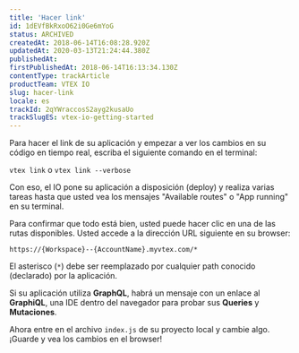 ```yaml
---
title: 'Hacer link'
id: 1dEVfBkRxoO62i0Ge6mYoG
status: ARCHIVED
createdAt: 2018-06-14T16:08:28.920Z
updatedAt: 2020-03-13T21:24:44.380Z
publishedAt: 
firstPublishedAt: 2018-06-14T16:13:34.130Z
contentType: trackArticle
productTeam: VTEX IO
slug: hacer-link
locale: es
trackId: 2qYWraccosS2ayg2kusaUo
trackSlugES: vtex-io-getting-started
---
```


Para hacer el link de su aplicación y empezar a ver los cambios en su código en tiempo real, escriba el siguiente comando en el terminal:

`vtex link` o `vtex link --verbose`

Con eso, el IO pone su aplicación a disposición (deploy) y realiza varias tareas hasta que usted vea los mensajes "Available routes" o "App running" en su terminal.

Para confirmar que todo está bien, usted puede hacer clic en una de las rutas disponibles. Usted accede a la dirección URL siguiente en su browser:

`https://{Workspace}--{AccountName}.myvtex.com/*`

El asterisco (`*`) debe ser reemplazado por cualquier path conocido (declarado) por la aplicación.

Si su aplicación utiliza __GraphQL__, habrá un mensaje con un enlace al __GraphiQL__, una IDE dentro del navegador para probar sus __Queries__ y __Mutaciones__.

Ahora entre en el archivo `index.js` de su proyecto local y cambie algo. ¡Guarde y vea los cambios en el browser!
